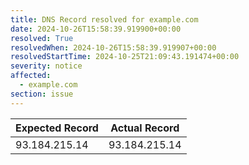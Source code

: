 ```yaml
---
title: DNS Record resolved for example.com
date: 2024-10-26T15:58:39.919900+00:00
resolved: True
resolvedWhen: 2024-10-26T15:58:39.919907+00:00
resolvedStartTime: 2024-10-25T21:09:43.191474+00:00
severity: notice
affected:
  - example.com
section: issue
---
```


| Expected Record  | Actual Record  |
|------------------|----------------|
| 93.184.215.14 | 93.184.215.14 |
